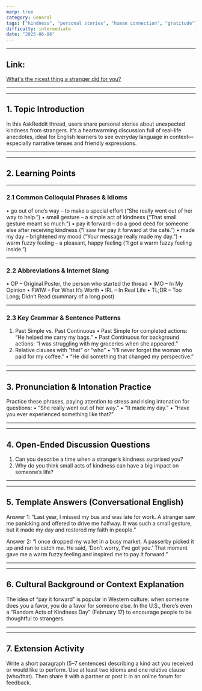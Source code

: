 ```yaml
---
marp: true
category: General
tags: ["kindness", "personal stories", "human connection", "gratitude"]
difficulty: intermediate
date: "2025-06-06"
---
```


---

## Link:
[What's the nicest thing a stranger did for you?](https://www.reddit.com/r/AskReddit/comments/7pgw1y/whats_the_nicest_thing_a_stranger_did_for_you/)

---

---

## 1. Topic Introduction
In this AskReddit thread, users share personal stories about unexpected kindness from strangers. It’s a heartwarming discussion full of real-life anecdotes, ideal for English learners to see everyday language in context—especially narrative tenses and friendly expressions.

---

---

## 2. Learning Points

---

### 2.1 Common Colloquial Phrases & Idioms
• go out of one’s way – to make a special effort (“She really went out of her way to help.”)
• small gesture – a simple act of kindness (“That small gesture meant so much.”)
• pay it forward – do a good deed for someone else after receiving kindness (“I saw her pay it forward at the café.”)
• made my day – brightened my mood (“Your message really made my day.”)
• warm fuzzy feeling – a pleasant, happy feeling (“I got a warm fuzzy feeling inside.”)

---

### 2.2 Abbreviations & Internet Slang
• OP – Original Poster, the person who started the thread
• IMO – In My Opinion
• FWIW – For What It’s Worth
• IRL – In Real Life
• TL;DR – Too Long; Didn’t Read (summary of a long post)

---

### 2.3 Key Grammar & Sentence Patterns
1) Past Simple vs. Past Continuous
• Past Simple for completed actions: “He helped me carry my bags.”
• Past Continuous for background actions: “I was struggling with my groceries when she appeared.”
2) Relative clauses with “that” or “who”
• “I’ll never forget the woman who paid for my coffee.”
• “He did something that changed my perspective.”

---

---

## 3. Pronunciation & Intonation Practice
Practice these phrases, paying attention to stress and rising intonation for questions:
• “She really went out of her way.”
• “It made my day.”
• “Have you ever experienced something like that?”

---

---

## 4. Open-Ended Discussion Questions
1) Can you describe a time when a stranger’s kindness surprised you?
2) Why do you think small acts of kindness can have a big impact on someone’s life?

---

---

## 5. Template Answers (Conversational English)
Answer 1:
“Last year, I missed my bus and was late for work. A stranger saw me panicking and offered to drive me halfway. It was such a small gesture, but it made my day and restored my faith in people.”

Answer 2:
“I once dropped my wallet in a busy market. A passerby picked it up and ran to catch me. He said, ‘Don’t worry, I’ve got you.’ That moment gave me a warm fuzzy feeling and inspired me to pay it forward.”

---

---

## 6. Cultural Background or Context Explanation
The idea of “pay it forward” is popular in Western culture: when someone does you a favor, you do a favor for someone else. In the U.S., there’s even a “Random Acts of Kindness Day” (February 17) to encourage people to be thoughtful to strangers.

---

---

## 7. Extension Activity
Write a short paragraph (5–7 sentences) describing a kind act you received or would like to perform. Use at least two idioms and one relative clause (who/that). Then share it with a partner or post it in an online forum for feedback.